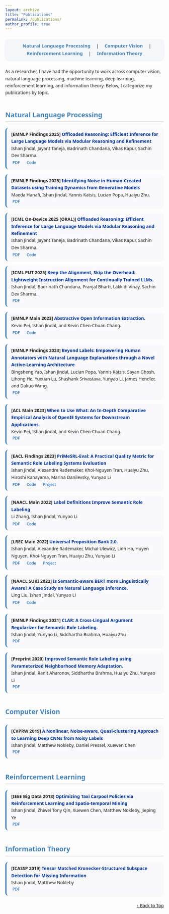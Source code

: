 ```yaml
---
layout: archive
title: "Publications"
permalink: /publications/
author_profile: true
---
```


<!-- Load Font Awesome for icons -->
<link rel="stylesheet" href="https://cdnjs.cloudflare.com/ajax/libs/font-awesome/6.4.0/css/all.min.css">

<style>
/* Core text styling */
body {
  font-family: "Segoe UI", Helvetica, sans-serif;
  line-height: 1.6;
  color: #222;
}

/* --- NAVIGATION BAR --- */
.topic-nav {
  text-align: center;
  margin: 25px 0;
  padding: 10px 0;
  background: #f4f6fa;
  border-radius: 10px;
  box-shadow: 0 1px 3px rgba(0,0,0,0.1);
}

.topic-nav a {
  color: SteelBlue;
  font-weight: 600;
  margin: 0 15px;
  text-decoration: none;
  font-size: 1.05em;
  transition: color 0.2s ease-in-out;
}

.topic-nav a:hover {
  color: DarkRed;
  text-decoration: underline;
}

/* Section Headers */
h2 {
  color: SteelBlue;
  border-bottom: 2px solid #ddd;
  padding-bottom: 4px;
  margin-top: 2em;
}

h3 {
  color: DarkRed;
  margin-top: 1.2em;
}

/* Publication card styling */
.pub-card {
  background: #f9f9fc;
  border-left: 4px solid SteelBlue;
  border-radius: 10px;
  padding: 10px 15px;
  margin: 10px 0 15px 0;
  box-shadow: 0 1px 2px rgba(0,0,0,0.05);
}

.pub-card:hover {
  background: #f2f6ff;
}

/* Title links */
.pub-title a {
  color: #003399;
  font-weight: 600;
  text-decoration: none;
}

.pub-title a:hover {
  text-decoration: underline;
}

/* Metadata links */
.pub-links a {
  color: #0056b3;
  text-decoration: none;
  margin-right: 14px;
  font-size: 0.9em;
}

.pub-links a:hover {
  text-decoration: underline;
}

/* Icons */
.pub-links i {
  margin-right: 4px;
  color: SteelBlue;
}

/* Collapsible sections */
details {
  margin-top: 1em;
  margin-bottom: 1em;
}
summary {
  font-weight: 600;
  cursor: pointer;
  color: #333;
}
</style>

<body>

<!-- 🧭 Topic Navigation Bar -->
<div class="topic-nav">
  <a href="#nlp">Natural Language Processing</a> |
  <a href="#cv">Computer Vision</a> |
  <a href="#rl">Reinforcement Learning</a> |
  <a href="#it">Information Theory</a>
</div>

<p>
As a researcher, I have had the opportunity to work across computer vision, natural language processing, machine learning, deep learning, reinforcement learning, and information theory. Below, I categorize my publications by topic.
</p>

<!-- 🧠 NLP SECTION -->
<h2 id="nlp">Natural Language Processing</h2>

<div class="pub-card">
  <div class="pub-title">
    <b>[EMNLP Findings 2025]</b> 
    <a href="https://github.com/JayantTaneja/Offloaded-Reasoning/blob/main/EMNLP2025_Offloaded_Reasoning.pdf" target="_blank">Offloaded Reasoning: Efficient Inference for Large Language Models via Modular Reasoning and Refinement</a>
  </div>
  <div class="pub-authors">
    Ishan Jindal, Jayant Taneja, Badrinath Chandana, Vikas Kapur, Sachin Dev Sharma.
  </div>
  <div class="pub-links">
    <a href="https://github.com/JayantTaneja/Offloaded-Reasoning/blob/main/EMNLP2025_Offloaded_Reasoning.pdf" target="_blank"><i class="fa-solid fa-file-pdf"></i>PDF</a>
    <a href="https://github.com/JayantTaneja/Offloaded-Reasoning" target="_blank"><i class="fa-solid fa-code"></i>Code</a>
  </div>
</div>

<div class="pub-card">
  <div class="pub-title">
    <b>[EMNLP Findings 2025]</b> 
    <a href="" target="_blank">Identifying Noise in Human-Created Datasets using Training Dynamics from Generative Models</a>
  </div>
  <div class="pub-authors">
    Maeda Hanafi, Ishan Jindal, Yannis Katsis, Lucian Popa, Huaiyu Zhu.
  </div>
  <div class="pub-links">
    <a href="" target="_blank"><i class="fa-solid fa-file-pdf"></i>PDF</a>
  </div>
</div>

<div class="pub-card">
  <div class="pub-title">
    <b>[ICML On-Device 2025 (ORAL)]</b> 
    <a href="https://openreview.net/pdf?id=kwhQ6Btu5E" target="_blank">Offloaded Reasoning: Efficient Inference for Large Language Models via Modular Reasoning and Refinement</a>
  </div>
  <div class="pub-authors">
    Ishan Jindal, Jayant Taneja, Badrinath Chandana, Vikas Kapur, Sachin Dev Sharma.
  </div>
  <div class="pub-links">
    <a href="https://openreview.net/pdf?id=kwhQ6Btu5E" target="_blank"><i class="fa-solid fa-file-pdf"></i>PDF</a>
    <a href="https://github.com/JayantTaneja/Offloaded-Reasoning" target="_blank"><i class="fa-solid fa-code"></i>Code</a>

  </div>
</div>

<div class="pub-card">
  <div class="pub-title">
    <b>[ICML PUT 2025]</b> 
    <a href="https://openreview.net/pdf?id=qE0lPCBkD4" target="_blank">Keep the Alignment, Skip the Overhead: Lightweight Instruction Alignment for Continually Trained LLMs.</a>
  </div>
  <div class="pub-authors">
    Ishan Jindal, Badrinath Chandana, Pranjal Bharti, Lakkidi Vinay, Sachin Dev Sharma.
  </div>
  <div class="pub-links">
    <a href="https://openreview.net/pdf?id=qE0lPCBkD4" target="_blank"><i class="fa-solid fa-file-pdf"></i>PDF</a>
  </div>
</div>


<div class="pub-card">
  <div class="pub-title">
    <b>[EMNLP Main 2023]</b> 
    <a href="https://aclanthology.org/2023.emnlp-main.376/" target="_blank">Abstractive Open Information Extraction.</a>
  </div>
  <div class="pub-authors">
    Kevin Pei, Ishan Jindal, and Kevin Chen-Chuan Chang.
  </div>
  <div class="pub-links">
    <a href="https://aclanthology.org/2023.emnlp-main.376/" target="_blank"><i class="fa-solid fa-file-pdf"></i>PDF</a>
    <a href="https://github.com/kevinpei/AbstractiveOpenIE" target="_blank"><i class="fa-solid fa-code"></i>Code</a>

  </div>
</div>

<div class="pub-card">
  <div class="pub-title">
    <b>[EMNLP Findings 2023]</b> 
    <a href="https://aclanthology.org/2023.findings-emnlp.778/" target="_blank">Beyond Labels: Empowering Human Annotators with Natural Language Explanations through a Novel Active-Learning Architecture</a>
  </div>
  <div class="pub-authors">
    Bingsheng Yao, Ishan Jindal, Lucian Popa, Yannis Katsis, Sayan Ghosh, Lihong He, Yuxuan Lu, Shashank Srivastava, Yunyao Li, James Hendler, and Dakuo Wang.
  </div>
  <div class="pub-links">
    <a href="https://aclanthology.org/2023.findings-emnlp.778.pdf" target="_blank"><i class="fa-solid fa-file-pdf"></i>PDF</a>
  </div>
</div>


<div class="pub-card">
  <div class="pub-title">
    <b>[ACL Main 2023]</b> 
    <a href="https://aclanthology.org/2023.acl-long.53/" target="_blank">When to Use What: An In-Depth Comparative Empirical Analysis of OpenIE Systems for Downstream Applications.</a>
  </div>
  <div class="pub-authors">
    Kevin Pei, Ishan Jindal, and Kevin Chen-Chuan Chang.
  </div>
  <div class="pub-links">
    <a href="https://aclanthology.org/2023.acl-long.53.pdf" target="_blank"><i class="fa-solid fa-file-pdf"></i>PDF</a>
  </div>
</div>

<div class="pub-card">
  <div class="pub-title">
    <b>[EACL Findings 2023]</b> 
    <a href="https://aclanthology.org/2023.findings-eacl.134/" target="_blank">PriMeSRL-Eval: A Practical Quality Metric for Semantic Role Labeling Systems Evaluation</a>
  </div>
  <div class="pub-authors">
    Ishan Jindal, Alexandre Rademaker, Khoi-Nguyen Tran, Huaiyu Zhu, Hiroshi Kanayama, Marina Danilevsky, Yunyao Li
  </div>
  <div class="pub-links">
    <a href="https://aclanthology.org/2023.findings-eacl.134/" target="_blank"><i class="fa-solid fa-file-pdf"></i>PDF</a>
    <a href="https://github.com/UniversalPropositions/PriMeSRL-Eval" target="_blank"><i class="fa-solid fa-code"></i>Code</a>
    <a href="https://universalpropositions.github.io/" target="_blank"><i class="fa-solid fa-brain"></i>Project</a>
  </div>
</div>

<div class="pub-card">
  <div class="pub-title">
    <b>[NAACL Main 2022]</b> 
    <a href="https://aclanthology.org/2022.naacl-main.411/" target="_blank">Label Definitions Improve Semantic Role Labeling</a>
  </div>
  <div class="pub-authors">
    Li Zhang, Ishan Jindal, Yunyao Li
  </div>
  <div class="pub-links">
    <a href="https://aclanthology.org/2022.naacl-main.411/" target="_blank"><i class="fa-solid fa-file-pdf"></i>PDF</a>
    <a href="https://github.com/System-T/LabelAwareSRL" target="_blank"><i class="fa-solid fa-code"></i>Code</a>
  </div>
</div>

<div class="pub-card">
  <div class="pub-title">
    <b>[LREC Main 2022]</b> 
    <a href="http://www.lrec-conf.org/proceedings/lrec2022/pdf/2022.lrec-1.181.pdf" target="_blank">Universal Proposition Bank 2.0.</a>
  </div>
  <div class="pub-authors">
    Ishan Jindal, Alexandre Rademaker, Michał Ulewicz, Linh Ha, Huyen Nguyen, Khoi-Nguyen Tran, Huaiyu Zhu, Yunyao Li
  </div>
  <div class="pub-links">
    <a href="http://www.lrec-conf.org/proceedings/lrec2022/pdf/2022.lrec-1.181.pdf"  target="_blank"><i class="fa-solid fa-file-pdf"></i>PDF</a>
    <a href="https://github.com/UniversalPropositions"  target="_blank"><i class="fa-solid fa-code"></i>Code</a>
    <a href="https://universalpropositions.github.io/" target="_blank"><i class="fa-solid fa-brain"></i>Project</a>
  </div>
</div>

<div class="pub-card">
  <div class="pub-title">
    <b>[NAACL SUKI 2022]</b> 
    <a href="https://suki-workshop.github.io/assets/paper/3.pdf" target="_blank">Is Semantic-aware BERT more Linguistically Aware? A Case Study on Natural Language Inference.</a>
  </div>
  <div class="pub-authors">
    Ling Liu, Ishan Jindal, Yunyao Li
  </div>
  <div class="pub-links">
    <a href="https://suki-workshop.github.io/assets/paper/3.pdf" target="_blank"><i class="fa-solid fa-file-pdf"></i>PDF</a>
    <a href="https://github.com/System-T/LingBert" target="_blank"><i class="fa-solid fa-code"></i>Code</a>
  </div>
</div>
  
<div class="pub-card">
  <div class="pub-title">
    <b>[EMNLP Findings 2021]</b> 
    <a href="https://aclanthology.org/2020.findings-emnlp.279/" target="_blank">CLAR: A Cross-Lingual Argument Regularizer for Semantic Role Labeling.</a>
  </div>
  <div class="pub-authors">
    Ishan Jindal, Yunyao Li, Siddhartha Brahma, Huaiyu Zhu
  </div>
  <div class="pub-links">
    <a href="https://aclanthology.org/2020.findings-emnlp.279/" target="_blank"><i class="fa-solid fa-file-pdf"></i>PDF</a>
  </div>
</div>
  
<div class="pub-card">
  <div class="pub-title">
    <b>[Preprint 2020]</b> 
    <a href="https://arxiv.org/abs/2011.14459" target="_blank">Improved Semantic Role Labeling using Parameterized Neighborhood Memory Adaptation.</a>
  </div>
  <div class="pub-authors">
    Ishan Jindal, Ranit Aharonov, Siddhartha Brahma, Huaiyu Zhu, Yunyao Li
  </div>
  <div class="pub-links">
    <a href="https://arxiv.org/abs/2011.14459" target="_blank"><i class="fa-solid fa-file-pdf"></i>PDF</a>
  </div>
</div>


<!-- 🖼️ Computer Vision Section -->
<h2 id="cv">Computer Vision</h2>

<div class="pub-card">
  <div class="pub-title">
    <b>[CVPRW 2019]</b> 
    <a href="https://openaccess.thecvf.com/content_CVPRW_2019/papers/Deep%20Vision%20Workshop/Jindal_A_Nonlinear_Noise-aware_Quasi-clustering_Approach_to_Learning_Deep_CNNs_from_Noisy_Labels_CVPRW_2019_paper.pdf" target="_blank">
      A Nonlinear, Noise-aware, Quasi-clustering Approach to Learning Deep CNNs from Noisy Labels
    </a>
  </div>
  <div class="pub-authors">
    Ishan Jindal, Matthew Nokleby, Daniel Pressel, Xuewen Chen
  </div>
  <div class="pub-links">
    <a href="https://openaccess.thecvf.com/content_CVPRW_2019/papers/Deep%20Vision%20Workshop/Jindal_A_Nonlinear_Noise-aware_Quasi-clustering_Approach_to_Learning_Deep_CNNs_from_Noisy_Labels_CVPRW_2019_paper.pdf" target="_blank"><i class="fa-solid fa-file-pdf"></i>PDF</a>
  </div>
</div>

<!-- 🔁 Reinforcement Learning -->
<h2 id="rl">Reinforcement Learning</h2>

<div class="pub-card">
  <div class="pub-title">
    <b>[IEEE Big Data 2018]</b> 
    <a href="https://ieeexplore.ieee.org/abstract/document/8622481" target="_blank">Optimizing Taxi Carpool Policies via Reinforcement Learning and Spatio-temporal Mining</a>
  </div>
  <div class="pub-authors">
    Ishan Jindal, Zhiwei Tony Qin, Xuewen Chen, Matthew Nokleby, Jieping Ye
  </div>
  <div class="pub-links">
    <a href="https://ieeexplore.ieee.org/abstract/document/8622481" target="_blank"><i class="fa-solid fa-file-pdf"></i>PDF</a>
  </div>
</div>

<!-- 📡 Information Theory -->
<h2 id="it">Information Theory</h2>

<div class="pub-card">
  <div class="pub-title">
    <b>[ICASSP 2019]</b> 
    <a href="https://ieeexplore.ieee.org/abstract/document/8683804" target="_blank">Tensor Matched Kronecker-Structured Subspace Detection for Missing Information</a>
  </div>
  <div class="pub-authors">
    Ishan Jindal, Matthew Nokleby
  </div>
  <div class="pub-links">
    <a href="https://ieeexplore.ieee.org/abstract/document/8683804" target="_blank"><i class="fa-solid fa-file-pdf"></i>PDF</a>
  </div>
</div>

<a href="#top" style="display:block;text-align:right;margin-top:20px;">↑ Back to Top</a>

</body>
